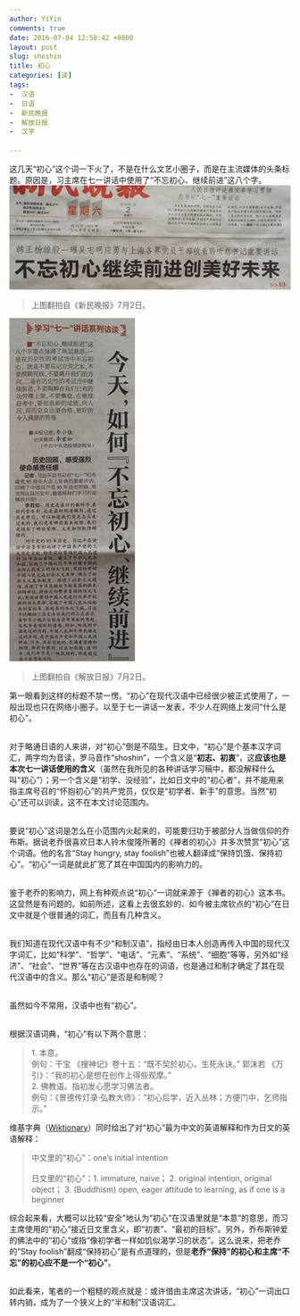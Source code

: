 ```yaml
---
author: YiYin
comments: true
date: 2016-07-04 12:58:42 +0800
layout: post
slug: shoshin
title: 初心
categories: [读]
tags:
-  汉语
-  日语
-  新民晚报
-  解放日报
-  汉字

---
```


<div class="readreview">
这几天“初心”这个词一下火了，不是在什么文艺小圈子，而是在主流媒体的头条标题。原因是，习主席在七一讲话中使用了“不忘初心、继续前进”这八个字。
</div>

<img src="/public/images/newspaper/chuxin1.jpg" alt="">
<blockquote>上图翻拍自《新民晚报》7月2日。</blockquote>

<img src="/public/images/newspaper/chuxin2.jpg" alt="">
<blockquote>上图翻拍自《解放日报》7月2日。</blockquote>

<div class="readreview">
第一眼看到这样的标题不禁一愣。“初心”在现代汉语中已经很少被正式使用了，一般出现也只在网络小圈子。以至于七一讲话一发表，不少人在网络上发问“什么是初心”。<br><br>

对于略通日语的人来讲，对“初心”倒是不陌生。日文中，“初心”是个基本汉字词汇，两字均为音读，罗马音作“shoshin”，一个含义是“<b>初志、初衷</b>”，这<b>应该也是本次七一讲话使用的含义</b>（虽然在我所见的各种讲话学习稿中，都没解释什么叫“初心”）；另一个含义是“初学、没经验”，比如日文中的“初心者”，并不能用来指主席号召的“怀抱初心”的共产党员，仅仅是“初学者、新手”的意思。当然“初心”还可以训读，这不在本文讨论范围内。<br><br>

要说“初心”这词是怎么在小范围内火起来的，可能要归功于被部分人当做信仰的乔布斯。据说老乔很喜欢日本人铃木俊隆所著的《禅者的初心》并多次赞赏“初心”这个词语。他的名言“Stay hungry, stay foolish”也被人翻译成“保持饥饿、保持初心”。“初心”一词是就此扩宽了其在中国国内的影响力的。<br><br>

鉴于老乔的影响力，网上有种观点说“初心”一词就来源于《禅者的初心》这本书。这显然是有问题的。如前所述，这看上去很玄妙的、如今被主席钦点的“初心”在日文中就是个很普通的词汇，而且有几种含义。<br><br>

我们知道在现代汉语中有不少“和制汉语”，指经由日本人创造再传入中国的现代汉字词汇，比如“科学”、“哲学”、“电话”、“元素”、“系统”、“细胞”等等，另外如“经济”、“社会”、“世界”等在古汉语中也存在的词语，也是通过和制才确定了其在现代汉语中的含义。那么“初心”是否是和制呢？<br><br>

虽然如今不常用，汉语中也有“初心”。<br><br>

根据汉语词典，“初心”有以下两个意思：

<blockquote>
	1. 本意。<br>
	例句：干宝 《搜神记》卷十五：“既不契於初心，生死永诀。” 郭沫若 《万引》：“我的初心是想在创作上得些观摩。”<br>
	2. 佛教语。指初发心愿学习佛法者。<br>
	例句：《景德传灯录·弘教大师》：“初心后学，近入丛林；方便门中，乞师指示。”
</blockquote>

维基字典（<a href="https://en.wiktionary.org/wiki/初心">Wiktionary</a>）同时给出了对“初心”最为中文的英语解释和作为日文的英语解释：

<blockquote>
	中文里的“初心”：one’s initial intention <br><br>
	日文里的“初心”：1. immature, naive； 2. original intention, original object； 3. (Buddhism) open, eager attitude to learning, as if one is a beginner
</blockquote>

综合起来看，大概可以比较“安全"地认为“初心”在汉语里就是“本意”的意思，而习主席使用的“初心”接近日文里含义，即“初衷”、“最初的目标”。另外，乔布斯钟爱的佛法中的“初心”或指“像初学者一样如饥似渴学习的状态”。这么说来，把老乔的“Stay foolish”翻成“保持初心”是有点道理的，但是<b>老乔“保持”的初心和主席“不忘”的初心应不是一个“初心”</b>。<br><br>

如此看来，笔者的一个粗糙的观点就是：或许借由主席这次讲话，“初心”一词出口转内销，成为了一个狭义上的“半和制”汉语词汇。
</div>
